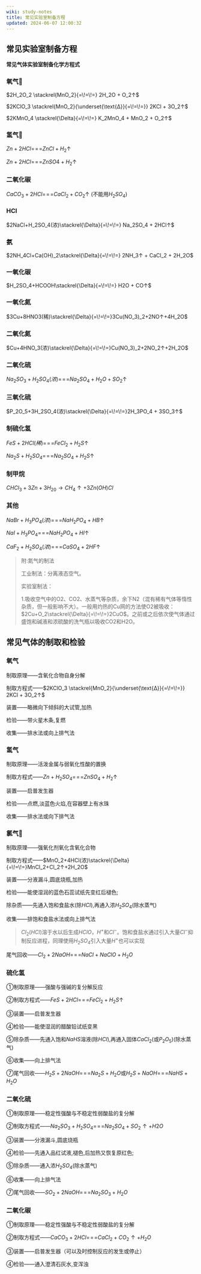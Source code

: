 ```yaml
---
wiki: study-notes
title: 常见实验室制备方程
updated: 2024-06-07 12:00:32
---
```


## 常见实验室制备方程

**常见气体实验室制备化学方程式**

### 氧气🌟


$2H_2O_2 \stackrel{MnO_2}{=\!=\!=} 2H_2O + O_2↑$ 

$2KClO_3 \stackrel{MnO_2}{\underset{\text{Δ}}{=\!=\!=}} 2KCl + 3O_2↑$

$2KMnO_4 \stackrel{\Delta}{=\!=\!=} K_2MnO_4 + MnO_2 + O_2↑$



### 氢气🌟

$Zn+2HCl{=\!=\!=} ZnCl + H_2↑$

$Zn+2HCl{=\!=\!=} ZnSO4+ H_2↑$

### 二氧化碳

$CaCO_3+2HCl{=\!=\!=} CaCl_2 + CO_2↑$  (不能用$H_2SO_4$)

### HCl

$2NaCl+H_2SO_4(浓)\stackrel{\Delta}{=\!=\!=} Na_2SO_4 + 2HCl↑$

### 氨

$2NH_4Cl+Ca(OH)_2\stackrel{\Delta}{=\!=\!=} 2NH_3↑ + CaCl_2 + 2H_2O$

### 一氧化碳

$H_2SO_4+HCOOH\stackrel{\Delta}{=\!=\!=} H2O + CO↑$

### 一氧化氮

$3Cu+8HNO3(稀)\stackrel{\Delta}{=\!=\!=}3Cu(NO_3)_2+2NO↑+4H_2O$

### 二氧化氮

$Cu+4HNO_3(浓)\stackrel{\Delta}{=\!=\!=}Cu(NO_3)_2+2NO_2↑+2H_2O$

### 二氧化硫


$Na_2SO_3+H_2SO_4(浓){=\!=\!=}Na_2SO_4+H_2O+SO_2↑$

### 三氧化硫

$P_2O_5+3H_2SO_4(浓)\stackrel{\Delta}{=\!=\!=}2H_3PO_4 + 3SO_3↑$

### 制硫化氢

$FeS + 2HCl(稀){=\!=\!=}FeCl_2 + H_2S↑$

$Na_2S+H_2SO_4{=\!=\!=}Na_2SO_4+H_2S↑$

### 制甲烷

$CHCl_3+3Zn+3H_20{\longrightarrow}CH_4↑+3Zn(OH)Cl$

### 其他

$NaBr+H_3PO_4(浓){=\!=\!=}NaH_2PO_4+HB↑$

$NaI+H_3PO_4{=\!=\!=}NaH_2PO_4+HI↑$

$CaF_2+H_2SO_4(浓){=\!=\!=}CaSO_4+2HF↑$

> 附:氮气的制法
>
> 工业制法：分离液态空气。
>
> 实验室制法：
>
> 1.吸收空气中的O2、CO2、水蒸气等杂质，余下N2（混有稀有气体等惰性杂质，但一般影响不大）。一般用灼热的Cu网的方法使O2被吸收：$2Cu+O_2\stackrel{\Delta}{=\!=\!=}2CuO$。之前或之后依次使气体通过盛饱和碱液和浓硫酸的洗气瓶以吸收CO2和H2O。

## 常见气体的制取和检验

### 氧气

制取原理——含氧化合物自身分解

制取方程式——$2KClO_3 \stackrel{MnO_2}{\underset{\text{Δ}}{=\!=\!=}} 2KCl + 3O_2↑$

装置——略微向下倾斜的大试管,加热

检验——带火星木条,复燃

收集——排水法或向上排气法

### 氢气

制取原理——活泼金属与弱氧化性酸的置换

制取方程式——$Zn+H_2SO_4{=\!=\!=}ZnSO_4+H_2↑$

装置——启普发生器

检验——点燃,淡蓝色火焰,在容器壁上有水珠

收集——排水法或向下排气法

### 氯气🌟

制取原理——强氧化剂氧化含氧化合物

制取方程式——$MnO_2+4HCl(浓)\stackrel{\Delta}{=\!=\!=}MnCl_2+Cl_2↑+2H_2O$

装置——分液漏斗,圆底烧瓶,加热

检验——能使湿润的蓝色石蕊试纸先变红后褪色;

除杂质——先通入饱和食盐水(除$HCl$),再通入浓$H_2SO_4$(除水蒸气)

收集——排饱和食盐水法或向上排气法

> $Cl_2(HCl)$溶于水以后生成$HClO$，$H^+$和$Cl^-$。饱和食盐水通过引入大量$Cl^-$抑制反应进程，同理使用$H_2SO_4$引入大量$H^+$也可以实现

尾气回收——$Cl_2+2NaOH{=\!=\!=}NaCl+NaClO+H_2O$

### 硫化氢

①制取原理——强酸与强碱的复分解反应

②制取方程式——$FeS+2HCl{=\!=\!=}FeCl_2+H_2S↑$

③装置——启普发生器

④检验——能使湿润的醋酸铅试纸变黑

⑤除杂质——先通入饱和$NaHS$溶液(除$HCl$),再通入固体$CaCl_2$(或$P_2O_5$)(除水蒸气)

⑥收集——向上排气法

⑦尾气回收——$H_2S+2NaOH{=\!=\!=}Na_2S+H_2O$或$H_2S+NaOH{=\!=\!=}NaHS+H_2O$

### 二氧化硫

①制取原理——稳定性强酸与不稳定性弱酸盐的复分解

②制取方程式——$Na_2SO_3+H_2SO_4{=\!=\!=}Na_2SO_4+SO_2↑+H2O$

③装置——分液漏斗,圆底烧瓶

④检验——先通入品红试液,褪色,后加热又恢复原红色;

⑤除杂质——通入浓$H_2SO_4$(除水蒸气)

⑥收集——向上排气法

⑦尾气回收——$SO_2+2NaOH{=\!=\!=}Na_2SO_3+H_2O$

### 二氧化碳

①制取原理——稳定性强酸与不稳定性弱酸盐的复分解

②制取方程式——$CaCO_3+2HCl{=\!=\!=}CaCl_2+CO_2↑+H_2O$

③装置——启普发生器（可以及时控制反应的发生或停止）

④检验——通入澄清石灰水,变浑浊